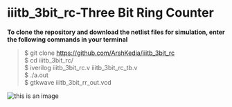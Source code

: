 # iiitb_3bit_rc-Three Bit Ring Counter

**To clone the repository and download the netlist files for simulation, enter the following commands in your terminal**<br/>

>$ git clone https://github.com/ArshKedia/iiitb_3bit_rc<br/>
$ cd iiitb_3bit_rc/<br/>
$ iverilog iiitb_3bit_rc.v iiitb_3bit_rc_tb.v<br/>
$ ./a.out <br/>
$ gtkwave iiitb_3bit_rr_out.vcd<br/>

![this is an image](/home/arsh/Desktop/File_000.png)


